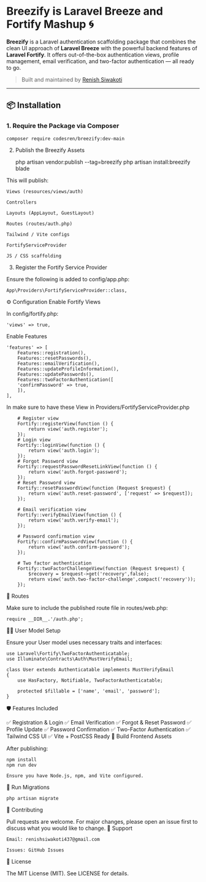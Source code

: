 # Breezify is Laravel Breeze and Fortify Mashup  🌀

**Breezify** is a Laravel authentication scaffolding package that combines the clean UI approach of **Laravel Breeze** with the powerful backend features of **Laravel Fortify**. It offers out-of-the-box authentication views, profile management, email verification, and two-factor authentication — all ready to go.

> Built and maintained by [Renish Siwakoti](https://github.com/renishsiwakoti)

---

## 📦 Installation

### 1. Require the Package via Composer

    composer require codesren/breezify:dev-main

2. Publish the Breezify Assets

    php artisan vendor:publish --tag=breezify 
    php artisan install:breezify blade
    

This will publish:

    Views (resources/views/auth)

    Controllers

    Layouts (AppLayout, GuestLayout)

    Routes (routes/auth.php)

    Tailwind / Vite configs

    FortifyServiceProvider

    JS / CSS scaffolding

3. Register the Fortify Service Provider

Ensure the following is added to config/app.php:

    App\Providers\FortifyServiceProvider::class,

⚙️ Configuration
Enable Fortify Views

In config/fortify.php:

    'views' => true,

Enable Features

    'features' => [
        Features::registration(),
        Features::resetPasswords(),
        Features::emailVerification(),
        Features::updateProfileInformation(),
        Features::updatePasswords(),
        Features::twoFactorAuthentication([
        'confirmPassword' => true,
        ]),
    ],
        
In make sure to have these View in Providers/FortifyServiceProvider.php   
        
        # Register view
        Fortify::registerView(function () {
            return view('auth.register');
        });
        # Login view
        Fortify::loginView(function () {
            return view('auth.login');
        });
        # Forgot Password view
        Fortify::requestPasswordResetLinkView(function () {
            return view('auth.forgot-password');
        });
        # Reset Password view
        Fortify::resetPasswordView(function (Request $request) {
            return view('auth.reset-password', ['request' => $request]);
        });

        # Email verification view
        Fortify::verifyEmailView(function () {
            return view('auth.verify-email');
        });

        # Password confirmation view
        Fortify::confirmPasswordView(function () {
            return view('auth.confirm-password');
        });
        
        # Two factor authentication
        Fortify::twoFactorChallengeView(function (Request $request) {
            $recovery = $request->get('recovery',false);
            return view('auth.two-factor-challenge',compact('recovery'));
        });

📁 Routes

Make sure to include the published route file in routes/web.php:

    require __DIR__.'/auth.php';

🧑‍💻 User Model Setup

Ensure your User model uses necessary traits and interfaces:

    use Laravel\Fortify\TwoFactorAuthenticatable;
    use Illuminate\Contracts\Auth\MustVerifyEmail;

    class User extends Authenticatable implements MustVerifyEmail
    {
        use HasFactory, Notifiable, TwoFactorAuthenticatable;

        protected $fillable = ['name', 'email', 'password'];
    }

🛡️ Features Included

  ✅ Registration & Login
  ✅ Email Verification
  ✅ Forgot & Reset Password
  ✅ Profile Update
  ✅ Password Confirmation
  ✅ Two-Factor Authentication
  ✅ Tailwind CSS UI
  ✅ Vite + PostCSS Ready
  🚀 Build Frontend Assets

After publishing:

    npm install
    npm run dev

    Ensure you have Node.js, npm, and Vite configured.

🧪 Run Migrations

    php artisan migrate

🤝 Contributing

Pull requests are welcome. For major changes, please open an issue first to discuss what you would like to change.
📧 Support

    Email: renishsiwakoti437@gmail.com

    Issues: GitHub Issues

📄 License

The MIT License (MIT). See LICENSE for details.





